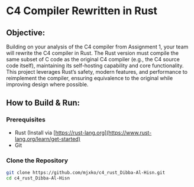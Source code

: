 # C4 Compiler Rewritten in Rust

## Objective:
Building on your analysis of the C4 compiler from Assignment 1, your team will rewrite the
C4 compiler in Rust. The Rust version must compile the same subset of C code as the
original C4 compiler (e.g., the C4 source code itself), maintaining its self-hosting capability
and core functionality. This project leverages Rust’s safety, modern features, and
performance to reimplement the compiler, ensuring equivalence to the original while
improving design where possible.

## How to Build & Run: 
### Prerequisites
- Rust (Install via [https://rust-lang.org](https://www.rust-lang.org/learn/get-started)
- Git

### Clone the Repository
```bash
git clone https://github.com/mjxko/c4_rust_Dibba-Al-Hisn.git
cd c4_rust_Dibba-Al-Hisn
